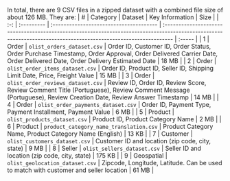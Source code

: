 In total, there are 9 CSV files in a zipped dataset with a combined file size of about 126 MB. They are:
|  #  | Category   | Dataset                                 | Key Information                                                                                                                                                  | Size   |
| :-: | :--------- | :-------------------------------------- | :--------------------------------------------------------------------------------------------------------------------------------------------------------------- | :----- |
|  1  | Order      | `olist_orders_dataset.csv`              | Order ID, Customer ID, Order Status, Order Purchase Timestamp, Order Approval, Order Delivered Carrier Date, Order Delivered Date, Order Delivery Estimated Date | 18 MB  |
|  2  | Order      | `olist_order_items_dataset.csv`         | Order ID, Product ID, Seller ID, Shipping Limit Date, Price, Freight Value                                                                                       | 15 MB  |
|  3  | Order      | `olist_order_reviews_dataset.csv`       | Review ID, Order ID, Review Score, Review Comment Title (Portuguese), Review Comment Message (Portuguese), Review Creation Date, Review Answer Timestamp         | 14 MB  |
|  4  | Order      | `olist_order_payments_dataset.csv`      | Order ID, Payment Type, Payment Installment, Payment Value                                                                                                                 | 6 MB   |
|  5  | Product    | `olist_products_dataset.csv`            | Product ID, Product Category Name                                                                                                                                | 2 MB   |
|  6  | Product    | `product_category_name_translation.csv` | Product Category Name, Product Category Name (English)                                                                                                                    | 13 KB  |
|  7  | Customer   | `olist_customers_dataset.csv`           | Customer ID and location (zip code, city, state)                                                                                                                 | 9 MB   |
|  8  | Seller     | `olist_sellers_dataset.csv`             | Seller ID and location (zip code, city, state)                                                                                                                   | 175 KB |
|  9  | Geospatial | `olist_geolocation_dataset.csv`         | Zipcode, Longitude, Latitude. Can be used to match with customer and seller location                                                           | 61 MB  |
